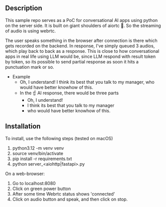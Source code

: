 ## Description
This sample repo serves as a PoC for conversational AI apps using python on the server side. It is built on giant shoulders of aiortc 🙏. So the streaming of audio is using webrtc.

The user speaks something in the browser after connection is there which gets recorded on the backend. In response, I've simply queued 3 audios, which play back to back as a response. This is close to how conversational apps in real life using LLM would be, since LLM respond with result token by token, so its possible to send partial response as soon it hits a punctuation mark or so. 

- Example
    - Oh, I understand! I think its best that you talk to my manager, who would have better knowhow of this.
    - In the ☝️ AI response, there would be three parts
        - Oh, I understand!
        - I think its best that you talk to my manager
        - who would have better knowhow of this.



## Installation
To install, use the following steps (tested on macOS)

1. python3.12 -m venv venv
2. source venv/bin/activate
3. pip install -r requirements.txt
4. python server_<aiohttp|fastapi>.py

On a web-browser: 

1. Go to localhost:8080
2. Click on green power button
3. After some time Webrtc status shows 'connected'
4. Click on audio button and speak, and then click on stop.
